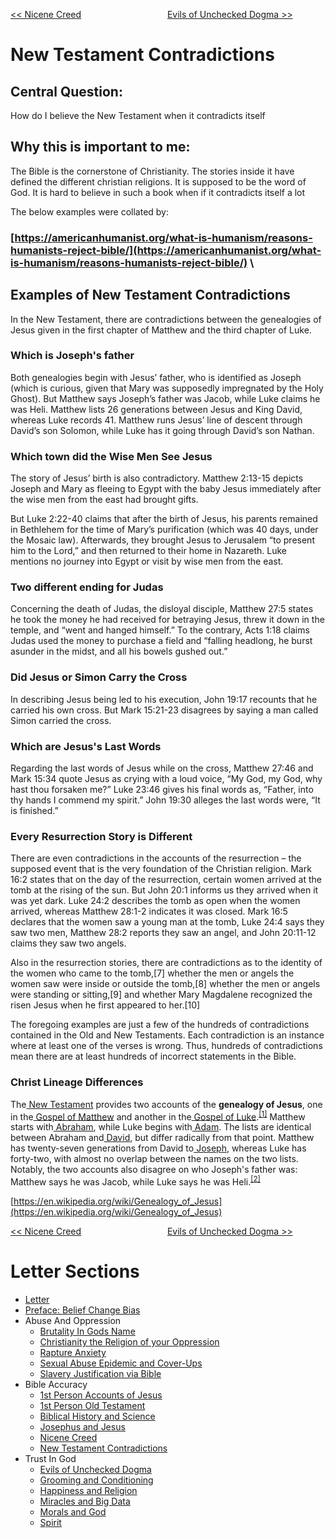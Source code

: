 [<< Nicene Creed](https://letter-to-christian-scholars.github.io/Letter-to-Christian-Scholars/Nicene-Creed.html)
&nbsp;&nbsp;&nbsp;&nbsp;&nbsp;&nbsp;&nbsp;&nbsp;&nbsp;&nbsp;&nbsp;&nbsp;&nbsp;&nbsp;&nbsp;&nbsp;&nbsp;&nbsp;&nbsp;&nbsp;&nbsp;&nbsp;&nbsp;&nbsp;&nbsp;&nbsp;&nbsp;&nbsp;&nbsp;&nbsp;&nbsp;&nbsp;&nbsp; 
[Evils of Unchecked Dogma >>](https://letter-to-christian-scholars.github.io/Letter-to-Christian-Scholars/Evils-Of-Unchecked-Dogma.html)

# **New Testament Contradictions**
## **Central Question:**

How do I believe the New Testament when it contradicts itself


## **Why this is important to me:**

The Bible is the cornerstone of Christianity. The stories inside it have defined the different christian religions. It is supposed to be the word of God. It is hard to believe in such a book when if it contradicts itself a lot

The below examples were collated by:


### **[https://americanhumanist.org/what-is-humanism/reasons-humanists-reject-bible/](https://americanhumanist.org/what-is-humanism/reasons-humanists-reject-bible/)** \



## **Examples of New Testament Contradictions**

In the New Testament, there are contradictions between the genealogies of Jesus given in the first chapter of Matthew and the third chapter of Luke.


### **Which is Joseph's father**

Both genealogies begin with Jesus’ father, who is identified as Joseph (which is curious, given that Mary was supposedly impregnated by the Holy Ghost). But Matthew says Joseph’s father was Jacob, while Luke claims he was Heli. Matthew lists 26 generations between Jesus and King David, whereas Luke records 41. Matthew runs Jesus’ line of descent through David’s son Solomon, while Luke has it going through David’s son Nathan.


### **Which town did the Wise Men See Jesus**

The story of Jesus’ birth is also contradictory. Matthew 2:13-15 depicts Joseph and Mary as fleeing to Egypt with the baby Jesus immediately after the wise men from the east had brought gifts.

But Luke 2:22-40 claims that after the birth of Jesus, his parents remained in Bethlehem for the time of Mary’s purification (which was 40 days, under the Mosaic law). Afterwards, they brought Jesus to Jerusalem “to present him to the Lord,” and then returned to their home in Nazareth. Luke mentions no journey into Egypt or visit by wise men from the east.


### **Two different ending for Judas**

Concerning the death of Judas, the disloyal disciple, Matthew 27:5 states he took the money he had received for betraying Jesus, threw it down in the temple, and “went and hanged himself.” To the contrary, Acts 1:18 claims Judas used the money to purchase a field and “falling headlong, he burst asunder in the midst, and all his bowels gushed out.”


### **Did Jesus or Simon Carry the Cross**

In describing Jesus being led to his execution, John 19:17 recounts that he carried his own cross. But Mark 15:21-23 disagrees by saying a man called Simon carried the cross.


### **Which are Jesus's Last Words**

Regarding the last words of Jesus while on the cross, Matthew 27:46 and Mark 15:34 quote Jesus as crying with a loud voice, “My God, my God, why hast thou forsaken me?” Luke 23:46 gives his final words as, “Father, into thy hands I commend my spirit.” John 19:30 alleges the last words were, “It is finished.”


### **Every Resurrection Story is Different**

There are even contradictions in the accounts of the resurrection – the supposed event that is the very foundation of the Christian religion. Mark 16:2 states that on the day of the resurrection, certain women arrived at the tomb at the rising of the sun. But John 20:1 informs us they arrived when it was yet dark. Luke 24:2 describes the tomb as open when the women arrived, whereas Matthew 28:1-2 indicates it was closed. Mark 16:5 declares that the women saw a young man at the tomb, Luke 24:4 says they saw two men, Matthew 28:2 reports they saw an angel, and John 20:11-12 claims they saw two angels.

Also in the resurrection stories, there are contradictions as to the identity of the women who came to the tomb,[7] whether the men or angels the women saw were inside or outside the tomb,[8] whether the men or angels were standing or sitting,[9] and whether Mary Magdalene recognized the risen Jesus when he first appeared to her.[10]

The foregoing examples are just a few of the hundreds of contradictions contained in the Old and New Testaments. Each contradiction is an instance where at least one of the verses is wrong. Thus, hundreds of contradictions mean there are at least hundreds of incorrect statements in the Bible.


### **Christ Lineage Differences**

The[ New Testament](https://en.wikipedia.org/wiki/New_Testament) provides two accounts of the **genealogy of Jesus**, one in the[ Gospel of Matthew](https://en.wikipedia.org/wiki/Gospel_of_Matthew) and another in the[ Gospel of Luke](https://en.wikipedia.org/wiki/Gospel_of_Luke).<sup><a href="https://en.wikipedia.org/wiki/Genealogy_of_Jesus#cite_note-1">[1]</a></sup> Matthew starts with[ Abraham](https://en.wikipedia.org/wiki/Abraham), while Luke begins with[ Adam](https://en.wikipedia.org/wiki/Adam). The lists are identical between Abraham and[ David](https://en.wikipedia.org/wiki/David), but differ radically from that point. Matthew has twenty-seven generations from David to[ Joseph](https://en.wikipedia.org/wiki/Saint_Joseph), whereas Luke has forty-two, with almost no overlap between the names on the two lists.⁠ Notably, the two accounts also disagree on who Joseph's father was: Matthew says he was Jacob, while Luke says he was Heli.<sup><a href="https://en.wikipedia.org/wiki/Genealogy_of_Jesus#cite_note-2">[2]</a></sup>

[https://en.wikipedia.org/wiki/Genealogy_of_Jesus](https://en.wikipedia.org/wiki/Genealogy_of_Jesus)


[<< Nicene Creed](https://letter-to-christian-scholars.github.io/Letter-to-Christian-Scholars/Nicene-Creed.html)
&nbsp;&nbsp;&nbsp;&nbsp;&nbsp;&nbsp;&nbsp;&nbsp;&nbsp;&nbsp;&nbsp;&nbsp;&nbsp;&nbsp;&nbsp;&nbsp;&nbsp;&nbsp;&nbsp;&nbsp;&nbsp;&nbsp;&nbsp;&nbsp;&nbsp;&nbsp;&nbsp;&nbsp;&nbsp;&nbsp;&nbsp;&nbsp;&nbsp; 
[Evils of Unchecked Dogma >>](https://letter-to-christian-scholars.github.io/Letter-to-Christian-Scholars/Evils-Of-Unchecked-Dogma.html)

# Letter Sections
- [Letter](https://letter-to-christian-scholars.github.io/Letter-to-Christian-Scholars/index.html)
- [Preface: Belief Change Bias](https://letter-to-christian-scholars.github.io/Letter-to-Christian-Scholars/preface.html)
- Abuse And Oppression
  * [Brutality In Gods Name](https://letter-to-christian-scholars.github.io/Letter-to-Christian-Scholars/Brutality-In-Gods-Name.html)
  * [Christianity the Religion of your Oppression](https://letter-to-christian-scholars.github.io/Letter-to-Christian-Scholars/Christianity-The-Religion-Of-Your-Oppression.html)
  * [Rapture Anxiety](https://letter-to-christian-scholars.github.io/Letter-to-Christian-Scholars/Rapture-Anxiety.html)
  * [Sexual Abuse Epidemic and Cover-Ups](https://letter-to-christian-scholars.github.io/Letter-to-Christian-Scholars/Sexual-Abuse-Epidemic-And-Cover-Ups.html)
  * [Slavery Justification via Bible](https://letter-to-christian-scholars.github.io/Letter-to-Christian-Scholars/Slavery-Justification-Via-Bible.html)
- Bible Accuracy
  * [1st Person Accounts of Jesus](https://letter-to-christian-scholars.github.io/Letter-to-Christian-Scholars/1st-Person-Accounts-Of-Jesus.html)
  * [1st Person Old Testament](https://letter-to-christian-scholars.github.io/Letter-to-Christian-Scholars/1st-Person-Old-Testament.html)
  * [Biblical History and Science](https://letter-to-christian-scholars.github.io/Letter-to-Christian-Scholars/Biblical-History-And-Science.html)
  * [Josephus and Jesus](https://letter-to-christian-scholars.github.io/Letter-to-Christian-Scholars/Josephus-And-Jesus.html)
  * [Nicene Creed](https://letter-to-christian-scholars.github.io/Letter-to-Christian-Scholars/Nicene-Creed.html)
  * [New Testament Contradictions](https://letter-to-christian-scholars.github.io/Letter-to-Christian-Scholars/New-Testament-Contradictions.html)
- Trust In God
  * [Evils of Unchecked Dogma](https://letter-to-christian-scholars.github.io/Letter-to-Christian-Scholars/Evils-Of-Unchecked-Dogma.html)
  * [Grooming and Conditioning](https://letter-to-christian-scholars.github.io/Letter-to-Christian-Scholars/Grooming-And-Conditioning-In-Christianity.html)
  * [Happiness and Religion](https://letter-to-christian-scholars.github.io/Letter-to-Christian-Scholars/Happiness-And-Religion.html)
  * [Miracles and Big Data](https://letter-to-christian-scholars.github.io/Letter-to-Christian-Scholars/Miracles-And-Big-Data.html)
  * [Morals and God](https://letter-to-christian-scholars.github.io/Letter-to-Christian-Scholars/Morals-And-God.html)
  * [Spirit](https://letter-to-christian-scholars.github.io/Letter-to-Christian-Scholars/Spirit.html)
